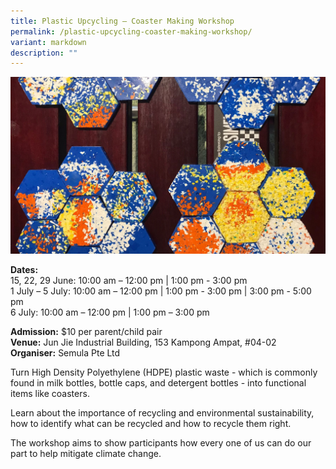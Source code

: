 ```yaml
---
title: Plastic Upcycling – Coaster Making Workshop
permalink: /plastic-upcycling-coaster-making-workshop/
variant: markdown
description: ""
---
```

![Photo of coasters made at the workshop](/images/Semula_Plastic_Upcycling_Coaster_Making_Workshop.jpg)

**Dates:**<br>
15, 22, 29 June: 10:00 am – 12:00 pm | 1:00 pm - 3:00 pm<br>
1 July – 5 July: 10:00 am – 12:00 pm | 1:00 pm - 3:00 pm | 3:00 pm - 5:00 pm<br>
6 July: 10:00 am – 12:00 pm | 1:00 pm – 3:00 pm

**Admission:** $10 per parent/child pair <br>
**Venue:** Jun Jie Industrial Building, 153 Kampong Ampat, #04-02  <br>
**Organiser:** Semula Pte Ltd

Turn High Density Polyethylene (HDPE) plastic waste - which is commonly found in milk bottles, bottle caps, and detergent bottles - into functional items like coasters. 

Learn about the importance of recycling and environmental sustainability, how to identify what can be recycled and how to recycle them right. 

The workshop aims to show participants how every one of us can do our part to help mitigate climate change. 

<a class="btn-link" target="_blank" href="https://forms.gle/4LupS2x65GCtpYuM6">
	<img src="/images/gogreensg_website-32.png">
</a>

<style>
	.btn-link {
		display: none;
	}
	a.btn-link[target="_blank"]:after {
	display: none;
}
	.btn-link > img {
		width: 100%;
	}
	
</style>